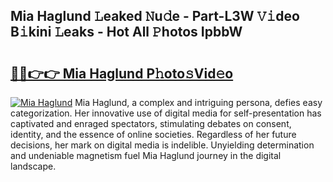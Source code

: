 ## Mia Haglund 𝙻eaked 𝙽u𝚍e - Part-L3W 𝚅𝚒deo B𝚒kini 𝙻eaks - Hot All 𝙿hotos IpbbW

# <h2><a href="http://ld0bvwc.urlbe.top/?page=Mia+Haglund">🔗🔗👉👉 Mia Haglund P𝚑oto𝚜Vid𝚎o</a></h2>

[![Mia Haglund](https://i.imgur.com/eBuTRDB.gif)](http://ld0bvwc.urlbe.top/?page=Mia+Haglund)
Mia Haglund, a complex and intriguing persona, defies easy categorization. Her innovative use of digital media for self-presentation has captivated and enraged spectators, stimulating debates on consent, identity, and the essence of online societies. Regardless of her future decisions, her mark on digital media is indelible. Unyielding determination and undeniable magnetism fuel Mia Haglund journey in the digital landscape.
